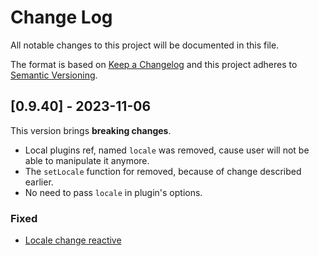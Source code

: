 # Change Log
All notable changes to this project will be documented in this file.
 
The format is based on [Keep a Changelog](http://keepachangelog.com/)
and this project adheres to [Semantic Versioning](http://semver.org/).
 
## [0.9.40] - 2023-11-06

This version brings **breaking changes**.

+ Local plugins ref, named `locale` was removed, cause user will not be able to manipulate it anymore.
+ The `setLocale` function for removed, because of change described earlier.
+ No need to pass `locale` in plugin's options.


### Fixed
- [Locale change reactive](https://github.com/cyberwolf-studio/lingua/issues/6)
